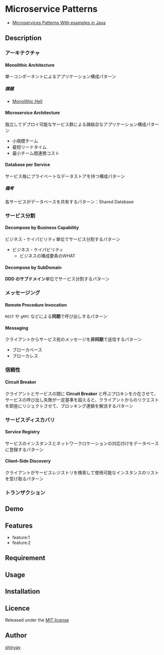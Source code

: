 # Microservice Patterns

- [Microservices Patterns With examples in Java](https://www.manning.com/books/microservices-patterns)

## Description
### アーキテクチャ
#### Monolithic Architecture
単一コンポーネントによるアプリケーション構成パターン

##### 課題
- [Monolithic Hell](https://microservices.io/microservices/general/2018/11/04/potholes-in-road-from-monolithic-hell.html)

#### Microservice Architecture
独立してデプロイ可能なサービス群による疎結合なアプリケーション構成パターン

- 小規模チーム
- 最短リードタイム
- 最小チーム間連携コスト

#### Database per Service
サービス毎にプライベートなデータストアを持つ構成パターン

##### 備考
各サービスがデータベースを共有するパターン：Shared Database

### サービス分割
#### Decompose by Business Capability
ビジネス・ケイパビリティ単位でサービス分割するパターン

- ビジネス・ケイパビリティ
  - ビジネスの構成要素のWHAT

#### Decompose by SubDomain
**DDD のサブドメイン**単位でサービス分割するパターン

### メッセージング
#### Remote Procedure Invocation
`REST` や `gRPC` などによる**同期**で呼び出しするパターン

#### Messaging
クライアントからサービス宛のメッセージを**非同期**で送信するパターン

- ブローカベース
- ブローカレス

### 信頼性
#### Circuit Breaker
クライアントとサービスの間に **Circuit Breaker** と呼ぶプロキシを介在させて、サービスの呼び出し失敗が一定基準を超えると、クライアントからのリクエストを即座にリジェクトさせて、ブロッキング連鎖を解消するパターン

### サービスディスカバリ
#### Service Registry
サービスのインスタンスとネットワークロケーションの対応付けをデータベースに登録するパターン

#### Client-Side Discovery
クライアントがサービスレジストリを検索して使用可能なインスタンスのリストを受け取るパターン

### トランザクション

## Demo

## Features

- feature:1
- feature:2

## Requirement

## Usage

## Installation

## Licence

Released under the [MIT license](https://gist.githubusercontent.com/shinyay/56e54ee4c0e22db8211e05e70a63247e/raw/34c6fdd50d54aa8e23560c296424aeb61599aa71/LICENSE)

## Author

[shinyay](https://github.com/shinyay)
